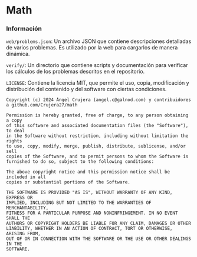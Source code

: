 # Math

### Información

`web/problems.json`: Un archivo JSON que contiene descripciones detalladas de varios problemas. Es utilizado por la web para cargarlos de manera dinámica.

`verify/`: Un directorio que contiene scripts y documentación para verificar los cálculos de los problemas descritos en el repositorio.

`LICENSE`: Contiene la licencia MIT, que permite el uso, copia, modificación y distribución del contenido y del software con ciertas condiciones.


```
Copyright (c) 2024 Ángel Crujera (angel.c@galnod.com) y contribuidores a github.com/Crujera27/math

Permission is hereby granted, free of charge, to any person obtaining a copy
of this software and associated documentation files (the "Software"), to deal
in the Software without restriction, including without limitation the rights
to use, copy, modify, merge, publish, distribute, sublicense, and/or sell
copies of the Software, and to permit persons to whom the Software is
furnished to do so, subject to the following conditions:

The above copyright notice and this permission notice shall be included in all
copies or substantial portions of the Software.

THE SOFTWARE IS PROVIDED "AS IS", WITHOUT WARRANTY OF ANY KIND, EXPRESS OR
IMPLIED, INCLUDING BUT NOT LIMITED TO THE WARRANTIES OF MERCHANTABILITY,
FITNESS FOR A PARTICULAR PURPOSE AND NONINFRINGEMENT. IN NO EVENT SHALL THE
AUTHORS OR COPYRIGHT HOLDERS BE LIABLE FOR ANY CLAIM, DAMAGES OR OTHER
LIABILITY, WHETHER IN AN ACTION OF CONTRACT, TORT OR OTHERWISE, ARISING FROM,
OUT OF OR IN CONNECTION WITH THE SOFTWARE OR THE USE OR OTHER DEALINGS IN THE
SOFTWARE.
```